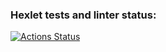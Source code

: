 ### Hexlet tests and linter status:
[![Actions Status](https://github.com/Ghost-57/python-project-49/actions/workflows/hexlet-check.yml/badge.svg)](https://github.com/Ghost-57/python-project-49/actions)